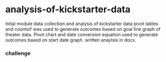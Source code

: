 # analysis-of-kickstarter-data
Inital module data collection and analysis of kickstarter data
pivot tables and countsif was used to generate outcomes based on goal line graph of theater data. 
Pivot chart and date conversion equation used to generate outcomes based on start date graph.
written anaylsis in docx. 
### challenge 
